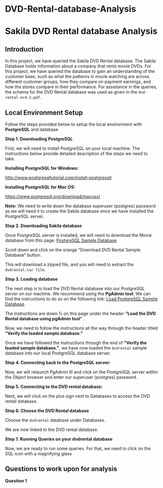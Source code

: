 # DVD-Rental-database-Analysis

# Sakila DVD Rental database Analysis


## Introduction

In this project, we have queried the Sakila DVD Rental database. The Sakila Database holds information about a company that rents movie DVDs. For this project, we have queried the database to gain an understanding of the customer base, such as what the patterns in movie watching are across different customer groups, how they compare on payment earnings, and how the stores compare in their performance. For assistance in the queries, the schema for the DVD Rental database was used as given in the `dvd-rental-erd-2.pdf`.


## Local Environment Setup

Follow the steps provided below to setup the local environment with **PostgreSQL** and database

**Step 1. Downloading PostgreSQL**

First, we will need to install PostgreSQL on your local machine. The instructions below provide detailed description of the steps we need to take.

**Installing PostgreSQL for Windows:**

http://www.postgresqltutorial.com/install-postgresql/

**Installing PostgreSQL for Mac OS:**

https://www.postgresql.org/download/macosx/

**Note:** We need to write down the database superuser (postgres) password as we will need it to create the Sakila database once we have installed the PostgreSQL server.

**Step 2. Downloading Sakila database**

Once PostgreSQL server is installed, we will need to download the Movie database from this page: [PostgreSQL Sample Database](http://www.postgresqltutorial.com/postgresql-sample-database/)

Scroll down and click on the orange "Download DVD Rental Sample Database" button.

This will download a zipped file, and you will need to extract the `dvdrental.tar file`.

**Step 3. Loading database**

The next step is to load the DVD Rental database into our PostgreSQL server on our machine. We recommend using the **PgAdmin tool**. We can find the instructions to do so on the following link: [Load PostgreSQL Sample Database](http://www.postgresqltutorial.com/load-postgresql-sample-database/).

The instructions are down ⅓ on this page under the header **“Load the DVD Rental database using pgAdmin tool”** .

Now, we need to follow the instructions all the way through the header titled **"Verify the loaded sample database."**

Once we have followed the instructions through the end of **"Verify the loaded sample database."**, we have now loaded the `dvdrental` sample database into our local PostgreSQL database server.

**Step 4. Connecting back to the PostgreSQL server:**

Now, we will relaunch PgAdmin III and click on the PostgreSQL server within the Object browser and enter our superuser (postgres) password.

**Step 5. Connecting to the DVD rental database:**

Next, we will click on the plus sign next to Databases to access the DVD rental database.

**Step 6. Choose the DVD Rental database**

Choose the `dvdrental` database under Databases.

We are now linked to the DVD rental database.

**Step 7. Running Queries on your dvdrental database**

Now, we are ready to run some queries. For that, we need to click on the SQL icon with a magnifying glass

## Questions to work upon for analysis

**Question 1**
